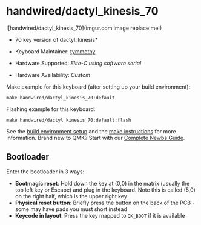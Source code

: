 # handwired/dactyl_kinesis_70

![handwired/dactyl_kinesis_70](imgur.com image replace me!)

* 70 key version of dactyl_kinesis*

* Keyboard Maintainer: [tymmothy](https://github.com/tymmothy)
* Hardware Supported: *Elite-C using software serial*
* Hardware Availability: *Custom*

Make example for this keyboard (after setting up your build environment):

    make handwired/dactyl_kinesis_70:default

Flashing example for this keyboard:

    make handwired/dactyl_kinesis_70:default:flash

See the [build environment setup](https://docs.qmk.fm/#/getting_started_build_tools) and the [make instructions](https://docs.qmk.fm/#/getting_started_make_guide) for more information. Brand new to QMK? Start with our [Complete Newbs Guide](https://docs.qmk.fm/#/newbs).

## Bootloader

Enter the bootloader in 3 ways:

* **Bootmagic reset**: Hold down the key at (0,0) in the matrix (usually the top left key or Escape) and plug in the keyboard.  Note this is called (5,0) on the right half, which is the upper right key
* **Physical reset button**: Briefly press the button on the back of the PCB - some may have pads you must short instead
* **Keycode in layout**: Press the key mapped to `QK_BOOT` if it is available

